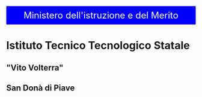 <!DOCTYPE html>
<html lang="it">
<head>
    <meta charset="UTF-8">
    <title>Ministero dell'istruzione e del Merito</title>
    <style>
            .banner {
                background-color: blue;
                color: white;
                text-align: center;
                padding: 10px;
                font-size: 24px;
            }
        </style>
</head>
<body>
    <div class="banner">Ministero dell'istruzione e del Merito</div>
</body>
<div>
      <h1>Istituto Tecnico Tecnologico Statale</h1>
      <h2>"Vito Volterra"</h2>
      <h2>San Donà di Piave</h2>
</div>
</html>
